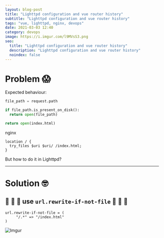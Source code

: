 ```yaml
---
layout: blog-post
title: "Lighttpd configuration and vue router history"
subtitle: "Lighttpd configuration and vue router history"
tags: "vue, lighttpd, nginx, devops"
date: 2021-03-03 12:40
category: devops
image: https://i.imgur.com/l9MVsS3.png
seo:
  title: "Lighttpd configuration and vue router history"
  description: "Lighttpd configuration and vue router history"
  noindex: false
--- 
```


# Problem 😱

Expected behaviour:

```python
file_path = request.path

if file_path.is_present_on_disk():
  return open(file_path)

return open(index.html)
```

nginx
```
location / {
  try_files $uri $uri/ /index.html;
} 
```

But how to do it in Lighttpd?

---

# Solution 🤓

## 🎉 🎉 🎉 use `url.rewrite-if-not-file` 🎉 🎉 🎉

```
url.rewrite-if-not-file = (
     "/.*" => "/index.html"
)
```

![Imgur](https://imgur.com/OHPCF2D.gif)